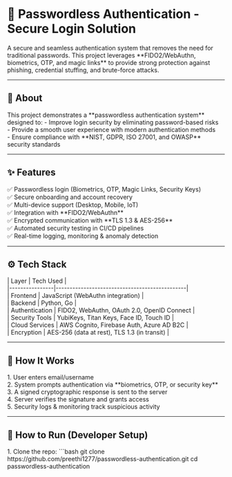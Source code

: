 <h1>🔐 Passwordless Authentication - Secure Login Solution  </h1>
A secure and seamless authentication system that removes the need for traditional passwords.  
This project leverages **FIDO2/WebAuthn, biometrics, OTP, and magic links** to provide strong protection against phishing, credential stuffing, and brute-force attacks.  

---

<h2>📌 About  </h2>
This project demonstrates a **passwordless authentication system** designed to: 
- Improve login security by eliminating password-based risks  <br>
- Provide a smooth user experience with modern authentication methods  <br>
- Ensure compliance with **NIST, GDPR, ISO 27001, and OWASP** security standards  <br>

---

<h2>✨ Features  </h2>
✅ Passwordless login (Biometrics, OTP, Magic Links, Security Keys)  <br>
✅ Secure onboarding and account recovery  <br>
✅ Multi-device support (Desktop, Mobile, IoT) <br> 
✅ Integration with **FIDO2/WebAuthn**  <br>
✅ Encrypted communication with **TLS 1.3 & AES-256**  <br>
✅ Automated security testing in CI/CD pipelines  <br>
✅ Real-time logging, monitoring & anomaly detection  <br>

---

<h2> ⚙️ Tech Stack  </h2>
| Layer          | Tech Used                                     |  <br>
|----------------|-----------------------------------------------|  <br>
| Frontend       | JavaScript (WebAuthn integration)             |  <br>
| Backend        | Python, Go                                    |  <br>
| Authentication | FIDO2, WebAuthn, OAuth 2.0, OpenID Connect    |  <br>
| Security Tools | YubiKeys, Titan Keys, Face ID, Touch ID       |  <br>
| Cloud Services | AWS Cognito, Firebase Auth, Azure AD B2C      |  <br>
| Encryption     | AES-256 (data at rest), TLS 1.3 (in transit)  |  <br>

---

<h2> 🧠 How It Works  </h2>
1. User enters email/username  <br>
2. System prompts authentication via **biometrics, OTP, or security key**  <br>
3. A signed cryptographic response is sent to the server  <br>
4. Server verifies the signature and grants access  <br>
5. Security logs & monitoring track suspicious activity  <br>

---

<h2> 🧩 How to Run (Developer Setup)  </h2>
1. Clone the repo:  
   ```bash
   git clone https://github.com/preethi1277/passwordless-authentication.git
   cd passwordless-authentication
